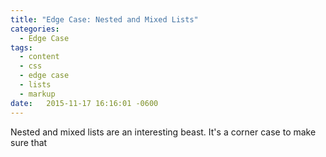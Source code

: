 ```yaml
---
title: "Edge Case: Nested and Mixed Lists"
categories:
  - Edge Case
tags:
  - content
  - css
  - edge case
  - lists
  - markup
date:   2015-11-17 16:16:01 -0600
---
```


Nested and mixed lists are an interesting beast. It's a corner case to make sure that

